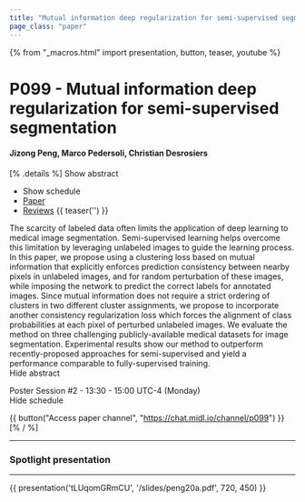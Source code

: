 ```yaml
---
title: "Mutual information deep regularization for semi-supervised segmentation"
page_class: "paper"
---
```


{% from "_macros.html" import presentation, button, teaser, youtube %}

# P099 - Mutual information deep regularization for semi-supervised segmentation

#### Jizong Peng, Marco Pedersoli, Christian Desrosiers

[% .details %]
<a class="toggle_visibility" data-selector=".abstract" data-level="3">Show abstract</a>
- <a class="toggle_visibility" data-selector=".schedule" data-level="3">Show schedule</a>
- <a href="https://openreview.net/pdf?id=iunvffXgPm">Paper</a>
- <a href="https://openreview.net/forum?id=iunvffXgPm">Reviews</a>
{{ teaser('') }}

<p>
    <span class="abstract">
        The scarcity of labeled data often limits the application of deep learning to medical image segmentation. Semi-supervised learning helps overcome this limitation by leveraging unlabeled images to guide the learning process. In this paper, we propose using a clustering loss based on mutual information that explicitly enforces prediction consistency between nearby pixels in unlabeled images, and for random perturbation of these images, while imposing the network to predict the correct labels for annotated images. Since mutual information does not require a strict ordering of clusters in two different cluster assignments, we propose to incorporate another consistency regularization loss which forces the alignment of class probabilities at each pixel of perturbed unlabeled images. We evaluate the method on three challenging publicly-available medical datasets for image segmentation. Experimental results show our method to outperform recently-proposed approaches for semi-supervised and yield a performance comparable to fully-supervised training.
        <br>
        <span class="actions"><a class="toggle_visibility" data-level="2">Hide abstract</a></span>
    </span>
</p>

<p>
    <span class="schedule">
        Poster Session #2  - 13:30 - 15:00 UTC-4 (Monday)
        <br>
        <span class="actions"><a class="toggle_visibility" data-level="2">Hide schedule</a></span>
    </span>
</p>

{{ button("Access paper channel", "https://chat.midl.io/channel/p099") }}
[% / %]

---


### Spotlight presentation

---

{{ presentation('tLUqomGRmCU', '/slides/peng20a.pdf', 720, 450) }}